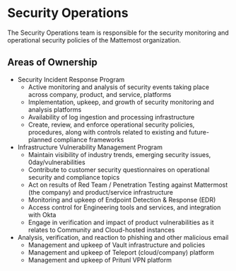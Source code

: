 # Security Operations

The Security Operations team is responsible for the security monitoring and operational security policies of the Mattemost organization.

## Areas of Ownership

- Security Incident Response Program
  - Active monitoring and analysis of security events taking place across company, product, and service, platforms
  - Implementation, upkeep, and growth of security monitoring and analysis platforms
  - Availability of log ingestion and processing infrastructure
  - Create, review, and enforce operational security policies, procedures, along with controls related to existing and future-planned compliance frameworks
- Infrastructure Vulnerability Management Program
  - Maintain visibility of industry trends, emerging security issues, 0day/vulnerabilities
  - Contribute to customer security questionnaires on operational security and compliance topics
  - Act on results of Red Team / Penetration Testing against Mattermost (the company) and product/service infrastructure
  - Monitoring and upkeep of Endpoint Detection & Response (EDR)
  - Access control for Engineering tools and services, and integration with Okta
  - Engage in verification and impact of product vulnerabilities as it relates to Community and Cloud-hosted instances
- Analysis, verification, and reaction to phishing and other malicious email
  - Management and upkeep of Vault infrastructure and policies
  - Management and upkeep of Teleport (cloud/company) platform
  - Management and upkeep of Pritunl VPN platform
